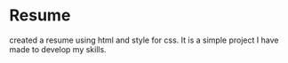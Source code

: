 # Resume
created a resume using html and style for css. It is a simple project I have made to develop my skills.
